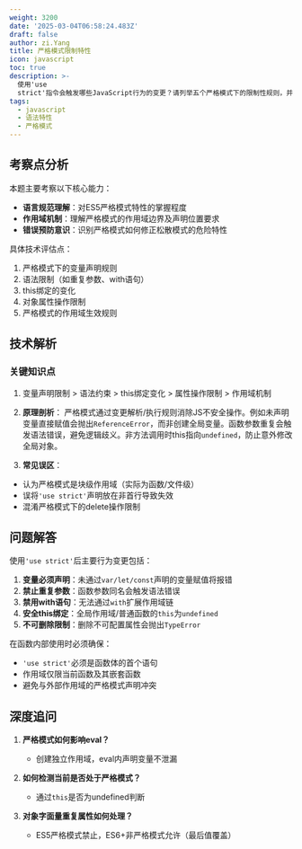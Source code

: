 ```yaml
---
weight: 3200
date: '2025-03-04T06:58:24.483Z'
draft: false
author: zi.Yang
title: 严格模式限制特性
icon: javascript
toc: true
description: >-
  使用'use
  strict'指令会触发哪些JavaScript行为的变更？请列举五个严格模式下的限制性规则，并说明为什么在函数内部使用严格模式时需要考虑作用域问题？
tags:
  - javascript
  - 语法特性
  - 严格模式
---
```


## 考察点分析

本题主要考察以下核心能力：
- **语言规范理解**：对ES5严格模式特性的掌握程度
- **作用域机制**：理解严格模式的作用域边界及声明位置要求
- **错误预防意识**：识别严格模式如何修正松散模式的危险特性

具体技术评估点：
1. 严格模式下的变量声明规则
2. 语法限制（如重复参数、with语句）
3. this绑定的变化
4. 对象属性操作限制
5. 严格模式的作用域生效规则

## 技术解析

### 关键知识点
1. 变量声明限制 > 语法约束 > this绑定变化 > 属性操作限制 > 作用域机制
2. **原理剖析**：
严格模式通过变更解析/执行规则消除JS不安全操作。例如未声明变量直接赋值会抛出`ReferenceError`，而非创建全局变量。函数参数重复会触发语法错误，避免逻辑歧义。非方法调用时this指向`undefined`，防止意外修改全局对象。

3. **常见误区**：
- 认为严格模式是块级作用域（实际为函数/文件级）
- 误将`'use strict'`声明放在非首行导致失效
- 混淆严格模式下的delete操作限制

## 问题解答

使用`'use strict'`后主要行为变更包括：
1. **变量必须声明**：未通过`var/let/const`声明的变量赋值将报错
2. **禁止重复参数**：函数参数同名会触发语法错误
3. **禁用with语句**：无法通过`with`扩展作用域链
4. **安全this绑定**：全局作用域/普通函数的`this`为`undefined`
5. **不可删除限制**：删除不可配置属性会抛出`TypeError`

在函数内部使用时必须确保：
- `'use strict'`必须是函数体的首个语句
- 作用域仅限当前函数及其嵌套函数
- 避免与外部作用域的严格模式声明冲突

## 深度追问

1. **严格模式如何影响eval？**
   - 创建独立作用域，eval内声明变量不泄漏

2. **如何检测当前是否处于严格模式？**
   - 通过`this`是否为undefined判断

3. **对象字面量重复属性如何处理？**
   - ES5严格模式禁止，ES6+非严格模式允许（最后值覆盖）